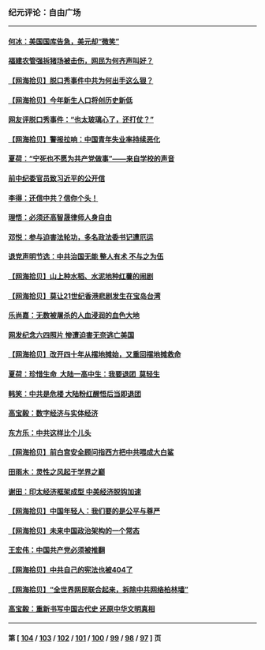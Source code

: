 ### 纪元评论：自由广场
---
#### [何冰：美国国库告急，美元却“微笑”](../../pages/nsc993/n14001383.md) 
#### [福建农管强拆猪场被击伤，网民为何齐声叫好？](../../pages/nsc993/n14001381.md) 
#### [【网海拾贝】脱口秀事件中共为何出手这么狠？](../../pages/nsc993/n14001233.md) 
#### [【网海拾贝】今年新生人口将创历史新低](../../pages/nsc993/n14000721.md) 
#### [网友评脱口秀事件：“也太玻璃心了，还打仗？”](../../pages/nsc993/n14000298.md) 
#### [【网海拾贝】警报拉响：中国青年失业率持续恶化](../../pages/nsc993/n13999281.md) 
#### [夏荷：“宁死也不愿为共产党做事”——来自学校的声音](../../pages/nsc993/n13998694.md) 
#### [前中纪委官员致习近平的公开信](../../pages/nsc993/n13995804.md) 
#### [李得：还信中共？信你个头！](../../pages/nsc993/n13996136.md) 
#### [理悟：必须还高智晟律师人身自由](../../pages/nsc993/n13995715.md) 
#### [邓悦：参与迫害法轮功，多名政法委书记遭厄运](../../pages/nsc993/n13995336.md) 
#### [退党声明节选：中共治国无能 整人有术 不与之为伍](../../pages/nsc993/n13995312.md) 
#### [【网海拾贝】山上种水稻、水泥地种红薯的闹剧](../../pages/nsc993/n13994499.md) 
#### [【网海拾贝】莫让21世纪香港悲剧发生在宝岛台湾](../../pages/nsc993/n13993582.md) 
#### [乐尚嘉：无数被屠杀的人血浸润的血色大地](../../pages/nsc993/n13992819.md) 
#### [网发纪念六四照片 惨遭迫害无奈逃亡美国](../../pages/nsc993/n13992080.md) 
#### [【网海拾贝】改开四十年从摆地摊始，又重回摆地摊救命](../../pages/nsc993/n13991072.md) 
#### [夏荷：珍惜生命  大陆一高中生：我要退团  莫轻生](../../pages/nsc993/n13991106.md) 
#### [韩笑：中共是危楼 大陆粉红醒悟后当即退团](../../pages/nsc993/n13990174.md) 
#### [高宝毅：数字经济与实体经济](../../pages/nsc993/n13990217.md) 
#### [东方乐：中共这样比个儿头](../../pages/nsc993/n13990205.md) 
#### [【网海拾贝】前白宫安全顾问指西方把中共喂成大白鲨](../../pages/nsc993/n13989997.md) 
#### [田雨木：灵性之风起于学界之巅](../../pages/nsc993/n13989995.md) 
#### [谢田：印太经济框架成型 中美经济脱钩加速](../../pages/nsc993/n13989200.md) 
#### [【网海拾贝】中国年轻人：我们要的是公平与尊严](../../pages/nsc993/n13989370.md) 
#### [【网海拾贝】未来中国政治架构的一个常态](../../pages/nsc993/n13989013.md) 
#### [王宏伟：中国共产党必须被推翻](../../pages/nsc993/n13988942.md) 
#### [【网海拾贝】中共自己的宪法也被404了](../../pages/nsc993/n13987067.md) 
#### [【网海拾贝】“全世界网民联合起来，拆除中共网络柏林墙”](../../pages/nsc993/n13986349.md) 
#### [高宝毅：重新书写中国古代史 还原中华文明真相](../../pages/nsc993/n13986309.md) 

---
#### 第 [ [104](./104.md) / [103](./103.md) / [102](./102.md) / [101](./101.md) / [100](./100.md) / [99](./99.md) / [98](./98.md) / [97](./97.md) ] 页

